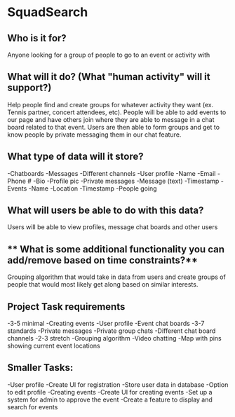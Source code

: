 # SquadSearch

## **Who is it for?**
Anyone looking for a group of people to go to an event or activity with

## **What will it do? (What "human activity" will it support?)**
Help people find and create groups for whatever activity they want (ex. Tennis partner, concert attendees, etc). People will be able to add events to our page and have others join where they are able to message in a chat board related to that event. Users are then able to form groups and get to know people by private messaging them in our chat feature. 

## **What type of data will it store?**

-Chatboards
  -Messages
  -Different channels
-User profile
  -Name
  -Email
  -Phone #
  -Bio
  -Profile pic
-Private messages
  -Message (text)
  -Timestamp
-Events
  -Name
  -Location
  -Timestamp
  -People going

## **What will users be able to do with this data?**
Users will be able to view profiles, message chat boards and other users

## ** What is some additional functionality you can add/remove based on time constraints?**

Grouping algorithm that would take in data from users and create groups of people that would most likely get along based on similar interests. 

## **Project Task requirements**
-3-5 minimal
  -Creating events
  -User profile
  -Event chat boards
-3-7 standards
  -Private messages
  -Private group chats
  -Different chat board channels
-2-3 stretch
  -Grouping algorithm
  -Video chatting
  -Map with pins showing current event locations


## **Smaller Tasks:**
-User profile
  -Create UI for registration
  -Store user data in database
  -Option to edit profile
-Creating events
  -Create UI for creating events
  -Set up a system for admin to approve the event
  -Create a feature to display and search for events
